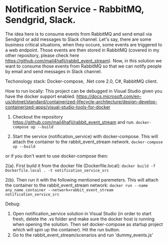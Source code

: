 # Notification Service - RabbitMQ, Sendgrid, Slack.
The idea here is to consume events from RabbitMQ and send email via Sendgrid or add messages to Slack channel. Let's say, there are some business critical situations, when they occure, some events are triggered to a web endpoint. Those events are then stored in RabbitMQ (covered in my other repository, please check here https://github.com/mail4hafij/rabbit_event_stream). Now, in this solution we want to consume those events from RabbitMQ so that we can notify people by email and send messages in Slack channel. 

Techonology stack: Docker-compose, .Net core 2.0, C#, RabbitMQ client.

How to run locally:
This project can be debugged in Visual Studio given you have the docker support enabled. 
https://docs.microsoft.com/en-us/dotnet/standard/containerized-lifecycle-architecture/design-develop-containerized-apps/visual-studio-tools-for-docker

1. Checkout the repository https://github.com/mail4hafij/rabbit_event_stream and run.
``` docker-compose up --build ```

2. Start the service (notification_service) with docker-compose. This will attach the container to the rabbit_event_stream network. 
``` docker-compose up --build ```   

or if you don't want to use docker-compose then:  

2(a). First build it from the docker file (Dockerfile.local): 
``` docker build -f Dockerfile.local . -t notification_service_src ```  

2(b). Then run it with the following mentioned paremeters. This will attach the container to the rabbit_event_stream network:
``` docker run --name any_name_container --network=rabbit_event_stream notification_service_src ``` 

Debug:
1. Open notification_service solution in Visual Studio (in order to start fresh, delete the .vs folder and make sure the docker host is running when opening the solution. Then set docker-compose as startup project which will spin up the container). Hit the run button.
2. Go to the rabbit_event_stream/scenarios and run 'dummy_events.js'
